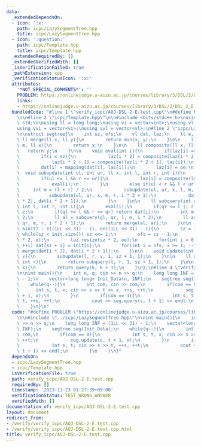 ```yaml
---
data:
  _extendedDependsOn:
  - icon: ':x:'
    path: icpc/LazySegmentTree.hpp
    title: icpc/LazySegmentTree.hpp
  - icon: ':question:'
    path: icpc/Template.hpp
    title: icpc/Template.hpp
  _extendedRequiredBy: []
  _extendedVerifiedWith: []
  _isVerificationFailed: true
  _pathExtension: cpp
  _verificationStatusIcon: ':x:'
  attributes:
    '*NOT_SPECIAL_COMMENTS*': ''
    PROBLEM: https://onlinejudge.u-aizu.ac.jp/courses/library/3/DSL/2/DSL_2_E
    links:
    - https://onlinejudge.u-aizu.ac.jp/courses/library/3/DSL/2/DSL_2_E
  bundledCode: "#line 1 \"verify_icpc/AOJ-DSL-2-E.test.cpp\"\n#define PROBLEM \"https://onlinejudge.u-aizu.ac.jp/courses/library/3/DSL/2/DSL_2_E\"\
    \n\n#line 2 \"icpc/Template.hpp\"\n\n#include <bits/stdc++.h>\nusing namespace\
    \ std;\n\nusing ll = long long;\nusing vi = vector<int>;\nusing vl = vector<ll>;\n\
    using vvi = vector<vi>;\nusing vvl = vector<vl>;\n#line 2 \"icpc/LazySegmentTree.hpp\"\
    \n\nstruct segtree{\n    int sz, ofs;\n    vl dat, laz;\n    ll e, oe;\n\n   \
    \ ll merge(ll x, ll y){\n        return min(x, y);\n    }\n\n    ll mapping(ll\
    \ m, ll x){\n        return x;\n    }\n\n    ll composite(ll x, ll y){\n     \
    \   return y;\n    }\n\n    void eval(int i){\n        if(laz[i] == oe) return;\n\
    \        if(i < sz){\n            laz[i * 2] = composite(laz[i * 2], laz[i]);\n\
    \            laz[i * 2 + 1] = composite(laz[i * 2 + 1], laz[i]);\n        }\n\
    \        dat[i] = mapping(dat[i], laz[i]);\n        laz[i] = oe;\n    }\n\n  \
    \  void subupdate(int ul, int ur, ll x, int l, int r, int i){\n        eval(i);\n\
    \        if(ul <= l && r <= ur){\n            laz[i] = composite(laz[i], x);\n\
    \            eval(i);\n        }\n        else if(ul < r && l < ur){\n       \
    \     int m = (l + r) / 2;\n            subupdate(ul, ur, x, l, m, i * 2);\n \
    \           subupdate(ul, ur, x, m, r, i * 2 + 1);\n            dat[i] = merge(dat[i\
    \ * 2], dat[i * 2 + 1]);\n        }\n    }\n\n    ll subquery(int ql, int qr,\
    \ int l, int r, int i){\n        eval(i);\n        if(qr <= l || r <= ql) return\
    \ e;\n        if(ql <= l && r <= qr) return dat[i];\n        int m = (l + r) /\
    \ 2;\n        ll al = subquery(ql, qr, l, m, i * 2);\n        ll ar = subquery(ql,\
    \ qr, m, r, i * 2 + 1);\n        return merge(al, ar);\n    }\n\n    segtree(vl\
    \ &init) : e((1LL << 31) - 1), oe((1LL << 31) - 1){\n        sz = 1;\n       \
    \ while(sz < init.size()) sz <<= 1;\n        ofs = sz - 1;\n        dat.resize(sz\
    \ * 2, e);\n        laz.resize(sz * 2, oe);\n        for(int i = 0; i < init.size();\
    \ ++i) dat[sz + i] = init[i];\n        for(int i = ofs; i >= 1; --i) dat[i] =\
    \ merge(dat[i * 2], dat[i * 2 + 1]);\n    }\n\n    void update(int l, int r, ll\
    \ v){\n        subupdate(l, r, v, 1, sz + 1, 1);\n    }\n\n    ll query(int l,\
    \ int r){\n        return subquery(l, r, 1, sz + 1, 1);\n    }\n\n    ll get(int\
    \ k){\n        return query(k, k + 1);\n    }\n};\n#line 4 \"verify_icpc/AOJ-DSL-2-E.test.cpp\"\
    \n\nint main(){\n    int n, q; cin >> n >> q;\n    long long INF = (1LL << 31)\
    \ - 1;\n    vector<long long> Init_Data(n, INF);\n    segtree seg(Init_Data);\n\
    \    while(q--){\n        int com; cin >> com;\n        if(com == 0){\n      \
    \      int s, t, x; cin >> s >> t >> x, ++s, ++t;\n            seg.update(s, t\
    \ + 1, x);\n        }\n        if(com == 1){\n            int s, t; cin >> s >>\
    \ t, ++s, ++t;\n            cout << seg.query(s, t + 1) << endl;\n        }\n\
    \    }\n}\n"
  code: "#define PROBLEM \"https://onlinejudge.u-aizu.ac.jp/courses/library/3/DSL/2/DSL_2_E\"\
    \n\n#include \"../icpc/LazySegmentTree.hpp\"\n\nint main(){\n    int n, q; cin\
    \ >> n >> q;\n    long long INF = (1LL << 31) - 1;\n    vector<long long> Init_Data(n,\
    \ INF);\n    segtree seg(Init_Data);\n    while(q--){\n        int com; cin >>\
    \ com;\n        if(com == 0){\n            int s, t, x; cin >> s >> t >> x, ++s,\
    \ ++t;\n            seg.update(s, t + 1, x);\n        }\n        if(com == 1){\n\
    \            int s, t; cin >> s >> t, ++s, ++t;\n            cout << seg.query(s,\
    \ t + 1) << endl;\n        }\n    }\n}"
  dependsOn:
  - icpc/LazySegmentTree.hpp
  - icpc/Template.hpp
  isVerificationFile: true
  path: verify_icpc/AOJ-DSL-2-E.test.cpp
  requiredBy: []
  timestamp: '2023-11-23 01:27:39+09:00'
  verificationStatus: TEST_WRONG_ANSWER
  verifiedWith: []
documentation_of: verify_icpc/AOJ-DSL-2-E.test.cpp
layout: document
redirect_from:
- /verify/verify_icpc/AOJ-DSL-2-E.test.cpp
- /verify/verify_icpc/AOJ-DSL-2-E.test.cpp.html
title: verify_icpc/AOJ-DSL-2-E.test.cpp
---
```

